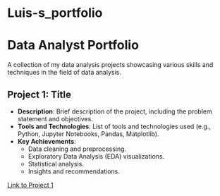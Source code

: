 # Luis-s_portfolio
# Data Analyst Portfolio

A collection of my data analysis projects showcasing various skills and techniques in the field of data analysis.

## Project 1: Title

- **Description**: Brief description of the project, including the problem statement and objectives.
- **Tools and Technologies**: List of tools and technologies used (e.g., Python, Jupyter Notebooks, Pandas, Matplotlib).
- **Key Achievements**:
  - Data cleaning and preprocessing.
  - Exploratory Data Analysis (EDA) visualizations.
  - Statistical analysis.
  - Insights and recommendations.

[Link to Project 1](#)

